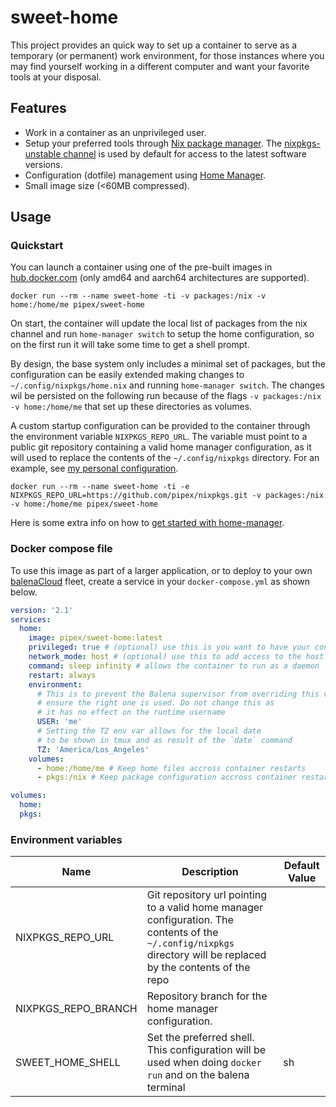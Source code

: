 # sweet-home

This project provides an quick way to set up a container to serve as a temporary (or permanent) work environment, 
for those instances where you may find yourself working in a different computer and want your favorite tools at your disposal.

## Features

- Work in a container as an unprivileged user.
- Setup your preferred tools through [Nix package manager](https://nixos.org/manual/nix/stable/introduction.html).
  The [nixpkgs-unstable channel](https://nixos.wiki/wiki/Nix_channels) is used by default for access to the latest software versions.
- Configuration (dotfile) management using [Home Manager](https://github.com/nix-community/home-manager).
- Small image size (<60MB compressed).

## Usage

### Quickstart

You can launch a container using one of the pre-built images in [hub.docker.com](https://hub.docker.com/u/pipex/sweet-home) 
(only amd64 and aarch64 architectures are supported).

```
docker run --rm --name sweet-home -ti -v packages:/nix -v home:/home/me pipex/sweet-home
```

On start, the container will update the local list of packages from the nix channel and run `home-manager switch` to setup the home configuration,
so on the first run it will take some time to get a shell prompt. 

By design, the base system only includes a minimal set of packages, but the
configuration can be easily extended making changes to `~/.config/nixpkgs/home.nix` and running `home-manager switch`. The changes wil be persisted
on the following run because of the flags `-v packages:/nix -v home:/home/me` that set up these directories as volumes.

A custom startup configuration can be provided to the container through the environment variable `NIXPKGS_REPO_URL`. The variable must point to a public git repository
containing a valid home manager configuration, as it will used to replace the contents of the `~/.config/nixpkgs` directory. For an example, see [my personal configuration](https://github.com/pipex/nixpkgs).

```
docker run --rm --name sweet-home -ti -e NIXPKGS_REPO_URL=https://github.com/pipex/nixpkgs.git -v packages:/nix -v home:/home/me pipex/sweet-home
```

Here is some extra info on how to [get started with home-manager](https://ghedam.at/24353/tutorial-getting-started-with-home-manager-for-nix).


### Docker compose file

To use this image as part of a larger application, or to deploy to your own [balenaCloud](https://www.balena.io/cloud/) fleet, create a 
service in your `docker-compose.yml` as shown below. 

```yaml
version: '2.1'
services:
  home:
    image: pipex/sweet-home:latest
    privileged: true # (optional) use this is you want to have your container have access to the host
    network_mode: host # (optional) use this to add access to the host network interfaces
    command: sleep infinity # allows the container to run as a daemon
    restart: always
    environment:
      # This is to prevent the Balena supervisor from overriding this value to
      # ensure the right one is used. Do not change this as
      # it has no effect on the runtime username
      USER: 'me'
      # Setting the TZ env var allows for the local date
      # to be shown in tmux and as result of the `date` command
      TZ: 'America/Los_Angeles'
    volumes:
      - home:/home/me # Keep home files accross container restarts
      - pkgs:/nix # Keep package configuration accross container restarts

volumes:
  home:
  pkgs:
```

### Environment variables 

| Name                | Description                                                                                                                                                       | Default Value |
|---------------------|-------------------------------------------------------------------------------------------------------------------------------------------------------------------|---------------|
| NIXPKGS_REPO_URL    | Git repository url pointing to a valid home manager configuration. The contents of the `~/.config/nixpkgs` directory will be replaced by the contents of the repo |               |
| NIXPKGS_REPO_BRANCH | Repository branch for the home manager configuration.                                                                                                             |               |
| SWEET_HOME_SHELL    | Set the preferred shell. This configuration will be used when doing `docker run` and on the balena terminal                                                       | sh            |


